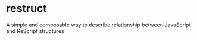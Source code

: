 # restruct
A simple and composable way to describe relationship between JavaScript and ReScript structures
